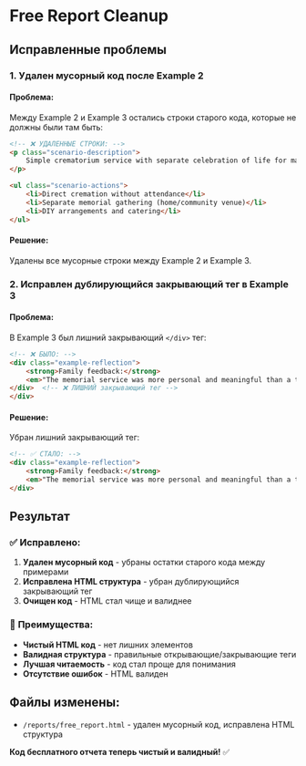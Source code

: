 # Free Report Cleanup

## Исправленные проблемы

### 1. **Удален мусорный код после Example 2**

#### **Проблема:**
Между Example 2 и Example 3 остались строки старого кода, которые не должны были там быть:

```html
<!-- ❌ УДАЛЕННЫЕ СТРОКИ: -->
<p class="scenario-description">
    Simple crematorium service with separate celebration of life for maximum flexibility.
</p>

<ul class="scenario-actions">
    <li>Direct cremation without attendance</li>
    <li>Separate memorial gathering (home/community venue)</li>
    <li>DIY arrangements and catering</li>
</ul>
```

#### **Решение:**
Удалены все мусорные строки между Example 2 и Example 3.

### 2. **Исправлен дублирующийся закрывающий тег в Example 3**

#### **Проблема:**
В Example 3 был лишний закрывающий `</div>` тег:

```html
<!-- ❌ БЫЛО: -->
<div class="example-reflection">
    <strong>Family feedback:</strong> 
    <em>"The memorial service was more personal and meaningful than a traditional funeral. We could take our time and do it right."</em>
</div>  <!-- ❌ ЛИШНИЙ закрывающий тег -->
</div>
```

#### **Решение:**
Убран лишний закрывающий тег:

```html
<!-- ✅ СТАЛО: -->
<div class="example-reflection">
    <strong>Family feedback:</strong> 
    <em>"The memorial service was more personal and meaningful than a traditional funeral. We could take our time and do it right."</em>
</div>
```

## Результат

### ✅ **Исправлено:**
1. **Удален мусорный код** - убраны остатки старого кода между примерами
2. **Исправлена HTML структура** - убран дублирующийся закрывающий тег
3. **Очищен код** - HTML стал чище и валиднее

### 🎯 **Преимущества:**
- **Чистый HTML код** - нет лишних элементов
- **Валидная структура** - правильные открывающие/закрывающие теги
- **Лучшая читаемость** - код стал проще для понимания
- **Отсутствие ошибок** - HTML валиден

## Файлы изменены:
- `/reports/free_report.html` - удален мусорный код, исправлена HTML структура

**Код бесплатного отчета теперь чистый и валидный!** ✅
